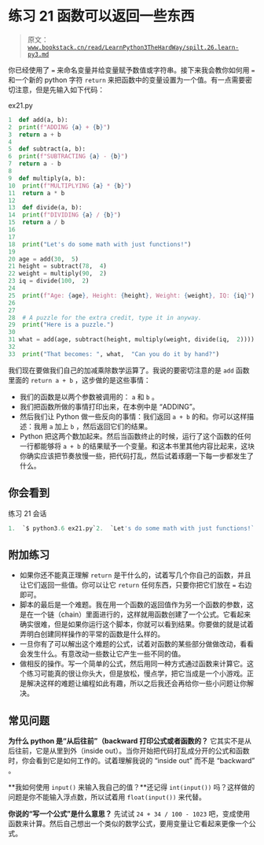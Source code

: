 # 练习 21 函数可以返回一些东西

> 原文：[`www.bookstack.cn/read/LearnPython3TheHardWay/spilt.26.learn-py3.md`](https://www.bookstack.cn/read/LearnPython3TheHardWay/spilt.26.learn-py3.md)

你已经使用了 `=` 来命名变量并给变量赋予数值或字符串。接下来我会教你如何用 `=` 和一个新的 python 字符 `return` 来把函数中的变量设置为一个值。有一点需要密切注意，但是先输入如下代码：

ex21.py

```py
1  def add(a, b):
2  print(f"ADDING {a} + {b}")
3  return a + b
4
5  def subtract(a, b):
6  print(f"SUBTRACTING {a} - {b}")
7  return a - b
8
9  def multiply(a, b):
10  print(f"MULTIPLYING {a} * {b}")
11  return a * b
12
13  def divide(a, b):
14  print(f"DIVIDING {a} / {b}")
15  return a / b
16
17
18  print("Let's do some math with just functions!")
19
20 age = add(30,  5)
21 height = subtract(78,  4)
22 weight = multiply(90,  2)
23 iq = divide(100,  2)
24
25  print(f"Age: {age}, Height: {height}, Weight: {weight}, IQ: {iq}")
26
27
28  # A puzzle for the extra credit, type it in anyway.
29  print("Here is a puzzle.")
30
31 what = add(age, subtract(height, multiply(weight, divide(iq,  2))))
32
33  print("That becomes: ", what,  "Can you do it by hand?")
```

我们现在要做我们自己的加减乘除数学运算了。我说的要密切注意的是 `add` 函数里面的 `return a + b` ，这步做的是这些事情：

*   我们的函数是以两个参数被调用的： `a` 和 `b` 。
*   我们把函数所做的事情打印出来，在本例中是 “ADDING”。
*   然后我们让 Python 做一些反向的事情：我们返回 `a + b` 的和。你可以这样描述：我用 `a` 加上 `b` ，然后返回它们的结果。
*   Python 把这两个数加起来。然后当函数终止的时候，运行了这个函数的任何一行都能够将 `a + b` 的结果赋予一个变量。和这本书里其他内容比起来，这块你确实应该把节奏放慢一些，把代码打乱，然后试着琢磨一下每一步都发生了什么。

## 你会看到

练习 21 会话

```py
1.  `$ python3.6 ex21.py`2.  `Let's do some math with just functions!` 3.  `ADDING 30 + 5`4.  `SUBTRACTING 78 - 4`5.  `MULTIPLYING 90 * 2`6.  `DIVIDING 100 / 2`7.  `Age: 35, Height: 74, Weight: 180, IQ: 50.0`8.  `Here is a puzzle.`9.  `DIVIDING 50.0 / 2`10.  `MULTIPLYING 180 * 25.0`11.  `SUBTRACTING 74 - 4500.0`12.  `ADDING 35 + -4426.0`13.  `That becomes:   -4391.0`14.  `Can you do it by hand?`
```

## 附加练习

*   如果你还不能真正理解 `return` 是干什么的，试着写几个你自己的函数，并且让它们返回一些值。你可以让它 `return` 任何东西，只要你把它们放在 `=` 右边即可。
*   脚本的最后是一个难题。我在用一个函数的返回值作为另一个函数的参数，这是在一个链（chain）里面进行的，这样就用函数创建了一个公式。它看起来确实很难，但是如果你运行这个脚本，你就可以看到结果。你要做的就是试着弄明白创建同样操作的平常的函数是什么样的。
*   一旦你有了可以解出这个难题的公式，试着对函数的某些部分做做改动，看看会发生什么。有意改动一些数让它产生一些不同的值。
*   做相反的操作。写一个简单的公式，然后用同一种方式通过函数来计算它。这个练习可能真的很让你头大，但是放松，慢点学，把它当成是一个小游戏。正是解决这样的难题让编程如此有趣，所以之后我还会再给你一些小问题让你解决。

## 常见问题

**为什么 python 是“从后往前”（backward 打印公式或者函数的？** 它其实不是从后往前，它是从里到外（inside out）。当你开始把代码打乱成分开的公式和函数时，你会看到它是如何工作的。试着理解我说的 “inside out” 而不是 “backward” 。

**我如何使用 `input()` 来输入我自己的值？**还记得 `int(input())` 吗？这样做的问题是你不能输入浮点数，所以试着用 `float(input())` 来代替。

**你说的“写一个公式”是什么意思？** 先试试 `24 + 34 / 100 - 1023` 吧，变成使用函数来计算。然后自己想出一个类似的数学公式，要用变量让它看起来更像一个公式。